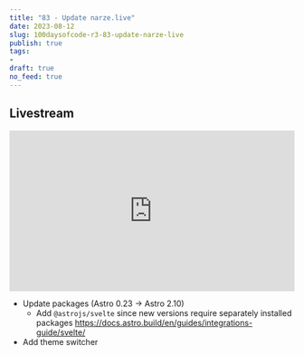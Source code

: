 ```yaml
---
title: "83 - Update narze.live"
date: 2023-08-12
slug: 100daysofcode-r3-83-update-narze-live
publish: true
tags:
- 
draft: true
no_feed: true
---
```


## Livestream

<iframe width="100%" style="aspect-ratio: 16 / 9;" src="https://www.youtube.com/embed/yNlgZRM8g5w" title="YouTube video player" frameborder="0" allow="accelerometer; autoplay; clipboard-write; encrypted-media; gyroscope; picture-in-picture; web-share" allowfullscreen></iframe>

- Update packages (Astro 0.23 -> Astro 2.10)
    - Add `@astrojs/svelte` since new versions require separately installed packages https://docs.astro.build/en/guides/integrations-guide/svelte/
- Add theme switcher